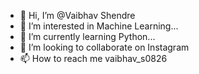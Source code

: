 - 👋 Hi, I’m @Vaibhav Shendre
- 👀 I’m interested in Machine Learning...
- 🌱 I’m currently learning Python...
- 💞️ I’m looking to collaborate on Instagram
- 📫 How to reach me vaibhav_s0826

<!---
vaibhavshendre26/vaibhavshendre26 is a ✨ special ✨ repository because its `README.md` (this file) appears on your GitHub profile.
You can click the Preview link to take a look at your changes.
--->
